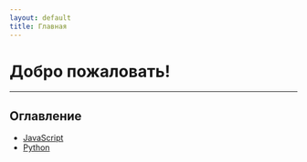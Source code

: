```yaml
---
layout: default
title: Главная
---
```

# Добро пожаловать!

---

## Оглавление

- [JavaScript](/javascript/)
- [Python](/python/)